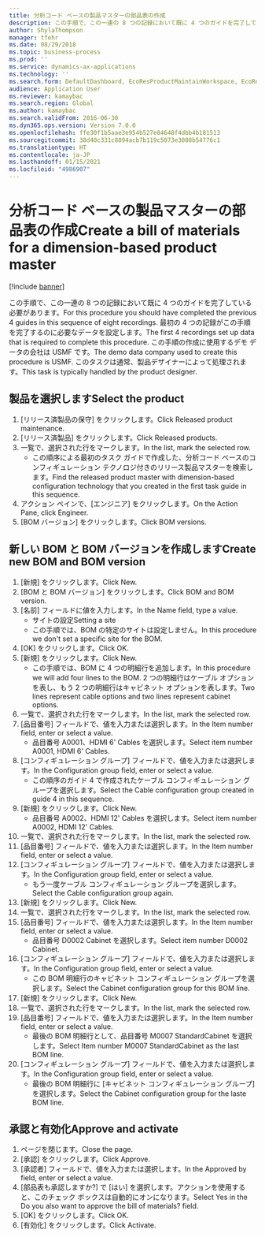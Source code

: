 ```yaml
---
title: 分析コード ベースの製品マスターの部品表の作成
description: この手順で、この一連の 8 つの記録において既に 4 つのガイドを完了している必要があります。
author: ShylaThompson
manager: tfehr
ms.date: 08/29/2018
ms.topic: business-process
ms.prod: ''
ms.service: dynamics-ax-applications
ms.technology: ''
ms.search.form: DefaultDashboard, EcoResProductMaintainWorkspace, EcoResProductOpenCasesFormPart, EcoResProductDetailsExtended, BOMConsistOf, BOMTable, InventItemIdLookupSimple, HcmWorkerLookUp
audience: Application User
ms.reviewer: kamaybac
ms.search.region: Global
ms.author: kamaybac
ms.search.validFrom: 2016-06-30
ms.dyn365.ops.version: Version 7.0.0
ms.openlocfilehash: ffe30f1b5aae3e954b527e84648f4dbb4b181513
ms.sourcegitcommit: 38d40c331c8894acb7b119c5073e3088b54776c1
ms.translationtype: HT
ms.contentlocale: ja-JP
ms.lasthandoff: 01/15/2021
ms.locfileid: "4986907"
---
```

# <a name="create-a-bill-of-materials-for-a-dimension-based-product-master"></a><span data-ttu-id="daad2-103">分析コード ベースの製品マスターの部品表の作成</span><span class="sxs-lookup"><span data-stu-id="daad2-103">Create a bill of materials for a dimension-based product master</span></span>

[!include [banner](../../includes/banner.md)]

<span data-ttu-id="daad2-104">この手順で、この一連の 8 つの記録において既に 4 つのガイドを完了している必要があります。</span><span class="sxs-lookup"><span data-stu-id="daad2-104">For this procedure you should have completed the previous 4 guides in this sequence of eight recordings.</span></span> <span data-ttu-id="daad2-105">最初の 4 つの記録がこの手順を完了するのに必要なデータを設定します。</span><span class="sxs-lookup"><span data-stu-id="daad2-105">The first 4 recordings set up data that is required to complete this procedure.</span></span> <span data-ttu-id="daad2-106">この手順の作成に使用するデモ データの会社は USMF です。</span><span class="sxs-lookup"><span data-stu-id="daad2-106">The demo data company used to create this procedure is USMF.</span></span> <span data-ttu-id="daad2-107">このタスクは通常、製品デザイナーによって処理されます。</span><span class="sxs-lookup"><span data-stu-id="daad2-107">This task is typically handled by the product designer.</span></span>


## <a name="select-the-product"></a><span data-ttu-id="daad2-108">製品を選択します</span><span class="sxs-lookup"><span data-stu-id="daad2-108">Select the product</span></span>
1. <span data-ttu-id="daad2-109">[リリース済製品の保守] をクリックします。</span><span class="sxs-lookup"><span data-stu-id="daad2-109">Click Released product maintenance.</span></span>
2. <span data-ttu-id="daad2-110">[リリース済製品] をクリックします。</span><span class="sxs-lookup"><span data-stu-id="daad2-110">Click Released products.</span></span>
3. <span data-ttu-id="daad2-111">一覧で、選択された行をマークします。</span><span class="sxs-lookup"><span data-stu-id="daad2-111">In the list, mark the selected row.</span></span>
    * <span data-ttu-id="daad2-112">この順序による最初のタスク ガイドで作成した、分析コード ベースのコンフィギュレーション テクノロジ付きのリリース製品マスターを検索します。</span><span class="sxs-lookup"><span data-stu-id="daad2-112">Find the released product master with dimension-based configuration technology that you created in the first task guide in this sequence.</span></span>  
4. <span data-ttu-id="daad2-113">アクション ペインで、[エンジニア] をクリックします。</span><span class="sxs-lookup"><span data-stu-id="daad2-113">On the Action Pane, click Engineer.</span></span>
5. <span data-ttu-id="daad2-114">[BOM バージョン] をクリックします。</span><span class="sxs-lookup"><span data-stu-id="daad2-114">Click BOM versions.</span></span>

## <a name="create-new-bom-and-bom-version"></a><span data-ttu-id="daad2-115">新しい BOM と BOM バージョンを作成します</span><span class="sxs-lookup"><span data-stu-id="daad2-115">Create new BOM and BOM version</span></span>
1. <span data-ttu-id="daad2-116">[新規] をクリックします。</span><span class="sxs-lookup"><span data-stu-id="daad2-116">Click New.</span></span>
2. <span data-ttu-id="daad2-117">[BOM と BOM バージョン] をクリックします。</span><span class="sxs-lookup"><span data-stu-id="daad2-117">Click BOM and BOM version.</span></span>
3. <span data-ttu-id="daad2-118">[名前] フィールドに値を入力します。</span><span class="sxs-lookup"><span data-stu-id="daad2-118">In the Name field, type a value.</span></span>
    * <span data-ttu-id="daad2-119">サイトの設定</span><span class="sxs-lookup"><span data-stu-id="daad2-119">Setting a site</span></span>  
    * <span data-ttu-id="daad2-120">この手順では、BOM の特定のサイトは設定しません。</span><span class="sxs-lookup"><span data-stu-id="daad2-120">In this procedure we don't set a specific site for the BOM.</span></span>  
4. <span data-ttu-id="daad2-121">[OK] をクリックします。</span><span class="sxs-lookup"><span data-stu-id="daad2-121">Click OK.</span></span>
5. <span data-ttu-id="daad2-122">[新規] をクリックします。</span><span class="sxs-lookup"><span data-stu-id="daad2-122">Click New.</span></span>
    * <span data-ttu-id="daad2-123">この手順では、BOM に 4 つの明細行を追加します。</span><span class="sxs-lookup"><span data-stu-id="daad2-123">In this procedure we will add four lines to the BOM.</span></span> <span data-ttu-id="daad2-124">2 つの明細行はケーブル オプションを表し、もう 2 つの明細行はキャビネット オプションを表します。</span><span class="sxs-lookup"><span data-stu-id="daad2-124">Two lines represent cable options and two lines represent cabinet options.</span></span>  
6. <span data-ttu-id="daad2-125">一覧で、選択された行をマークします。</span><span class="sxs-lookup"><span data-stu-id="daad2-125">In the list, mark the selected row.</span></span>
7. <span data-ttu-id="daad2-126">[品目番号] フィールドで、値を入力または選択します。</span><span class="sxs-lookup"><span data-stu-id="daad2-126">In the Item number field, enter or select a value.</span></span>
    * <span data-ttu-id="daad2-127">品目番号 A0001、HDMI 6' Cables を選択します。</span><span class="sxs-lookup"><span data-stu-id="daad2-127">Select item number A0001, HDMI 6' Cables.</span></span>  
8. <span data-ttu-id="daad2-128">[コンフィギュレーション グループ] フィールドで、値を入力または選択します。</span><span class="sxs-lookup"><span data-stu-id="daad2-128">In the Configuration group field, enter or select a value.</span></span>
    * <span data-ttu-id="daad2-129">この順序のガイド 4 で作成されたケーブル コンフィギュレーション グループを選択します。</span><span class="sxs-lookup"><span data-stu-id="daad2-129">Select the Cable configuration group created in guide 4 in this sequence.</span></span>  
9. <span data-ttu-id="daad2-130">[新規] をクリックします。</span><span class="sxs-lookup"><span data-stu-id="daad2-130">Click New.</span></span>
    * <span data-ttu-id="daad2-131">品目番号 A0002、HDMI 12' Cables を選択します。</span><span class="sxs-lookup"><span data-stu-id="daad2-131">Select item number A0002, HDMI 12' Cables.</span></span>  
10. <span data-ttu-id="daad2-132">一覧で、選択された行をマークします。</span><span class="sxs-lookup"><span data-stu-id="daad2-132">In the list, mark the selected row.</span></span>
11. <span data-ttu-id="daad2-133">[品目番号] フィールドで、値を入力または選択します。</span><span class="sxs-lookup"><span data-stu-id="daad2-133">In the Item number field, enter or select a value.</span></span>
12. <span data-ttu-id="daad2-134">[コンフィギュレーション グループ] フィールドで、値を入力または選択します。</span><span class="sxs-lookup"><span data-stu-id="daad2-134">In the Configuration group field, enter or select a value.</span></span>
    * <span data-ttu-id="daad2-135">もう一度ケーブル コンフィギュレーション グループを選択します。</span><span class="sxs-lookup"><span data-stu-id="daad2-135">Select the Cable configuration group again.</span></span>  
13. <span data-ttu-id="daad2-136">[新規] をクリックします。</span><span class="sxs-lookup"><span data-stu-id="daad2-136">Click New.</span></span>
14. <span data-ttu-id="daad2-137">一覧で、選択された行をマークします。</span><span class="sxs-lookup"><span data-stu-id="daad2-137">In the list, mark the selected row.</span></span>
15. <span data-ttu-id="daad2-138">[品目番号] フィールドで、値を入力または選択します。</span><span class="sxs-lookup"><span data-stu-id="daad2-138">In the Item number field, enter or select a value.</span></span>
    * <span data-ttu-id="daad2-139">品目番号 D0002 Cabinet を選択します。</span><span class="sxs-lookup"><span data-stu-id="daad2-139">Select item number D0002 Cabinet.</span></span>  
16. <span data-ttu-id="daad2-140">[コンフィギュレーション グループ] フィールドで、値を入力または選択します。</span><span class="sxs-lookup"><span data-stu-id="daad2-140">In the Configuration group field, enter or select a value.</span></span>
    * <span data-ttu-id="daad2-141">この BOM 明細行のキャビネット コンフィギュレーション グループを選択します。</span><span class="sxs-lookup"><span data-stu-id="daad2-141">Select the Cabinet configuration group for this BOM line.</span></span>  
17. <span data-ttu-id="daad2-142">[新規] をクリックします。</span><span class="sxs-lookup"><span data-stu-id="daad2-142">Click New.</span></span>
18. <span data-ttu-id="daad2-143">一覧で、選択された行をマークします。</span><span class="sxs-lookup"><span data-stu-id="daad2-143">In the list, mark the selected row.</span></span>
19. <span data-ttu-id="daad2-144">[品目番号] フィールドで、値を入力または選択します。</span><span class="sxs-lookup"><span data-stu-id="daad2-144">In the Item number field, enter or select a value.</span></span>
    * <span data-ttu-id="daad2-145">最後の BOM 明細行として、品目番号 M0007 StandardCabinet を選択します。</span><span class="sxs-lookup"><span data-stu-id="daad2-145">Select Item number M0007 StandardCabinet as the last BOM line.</span></span>  
20. <span data-ttu-id="daad2-146">[コンフィギュレーション グループ] フィールドで、値を入力または選択します。</span><span class="sxs-lookup"><span data-stu-id="daad2-146">In the Configuration group field, enter or select a value.</span></span>
    * <span data-ttu-id="daad2-147">最後の BOM 明細行に [キャビネット コンフィギュレーション グループ] を選択します。</span><span class="sxs-lookup"><span data-stu-id="daad2-147">Select the Cabinet configuration group for the laste BOM line.</span></span>  

## <a name="approve-and-activate"></a><span data-ttu-id="daad2-148">承認と有効化</span><span class="sxs-lookup"><span data-stu-id="daad2-148">Approve and activate</span></span>
1. <span data-ttu-id="daad2-149">ページを閉じます。</span><span class="sxs-lookup"><span data-stu-id="daad2-149">Close the page.</span></span>
2. <span data-ttu-id="daad2-150">[承認] をクリックします。</span><span class="sxs-lookup"><span data-stu-id="daad2-150">Click Approve.</span></span>
3. <span data-ttu-id="daad2-151">[承認者] フィールドで、値を入力または選択します。</span><span class="sxs-lookup"><span data-stu-id="daad2-151">In the Approved by field, enter or select a value.</span></span>
4. <span data-ttu-id="daad2-152">[部品表も承認しますか?] で [はい] を選択します。アクションを使用すると、このチェック ボックスは自動的にオンになります。</span><span class="sxs-lookup"><span data-stu-id="daad2-152">Select Yes in the Do you also want to approve the bill of materials? field.</span></span>
5. <span data-ttu-id="daad2-153">[OK] をクリックします。</span><span class="sxs-lookup"><span data-stu-id="daad2-153">Click OK.</span></span>
6. <span data-ttu-id="daad2-154">[有効化] をクリックします。</span><span class="sxs-lookup"><span data-stu-id="daad2-154">Click Activate.</span></span>

